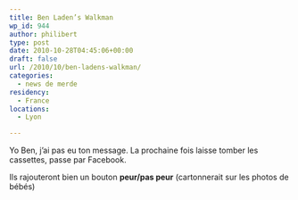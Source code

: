 ```yaml
---
title: Ben Laden’s Walkman
wp_id: 944
author: philibert
type: post
date: 2010-10-28T04:45:06+00:00
draft: false
url: /2010/10/ben-ladens-walkman/
categories:
  - news de merde
residency:
  - France
locations:
  - Lyon

---
```

Yo Ben, j&rsquo;ai pas eu ton message. La prochaine fois laisse tomber les cassettes, passe par Facebook. 

Ils rajouteront bien un bouton **peur/pas peur** (cartonnerait sur les photos de bébés)